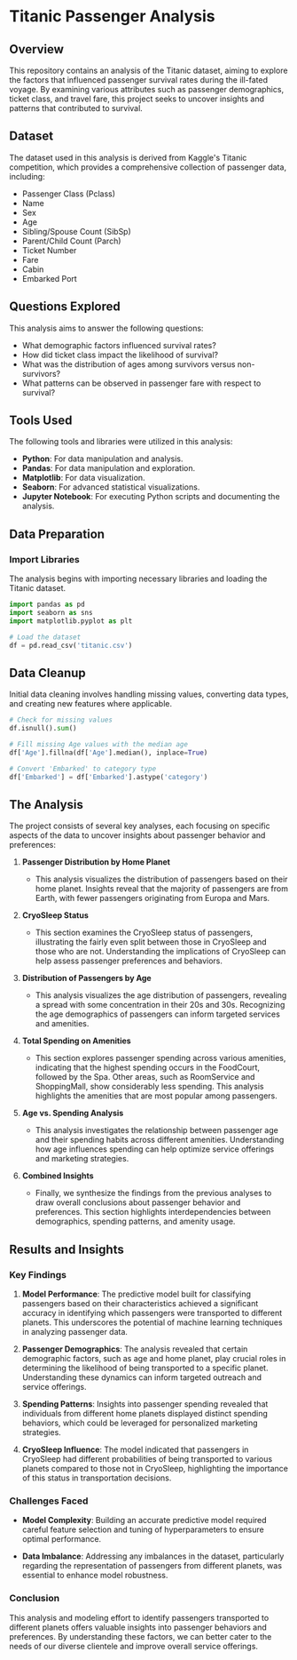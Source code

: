 # Titanic Passenger Analysis

## Overview
This repository contains an analysis of the Titanic dataset, aiming to explore the factors that influenced passenger survival rates during the ill-fated voyage. By examining various attributes such as passenger demographics, ticket class, and travel fare, this project seeks to uncover insights and patterns that contributed to survival.

## Dataset
The dataset used in this analysis is derived from Kaggle's Titanic competition, which provides a comprehensive collection of passenger data, including:
- Passenger Class (Pclass)
- Name
- Sex
- Age
- Sibling/Spouse Count (SibSp)
- Parent/Child Count (Parch)
- Ticket Number
- Fare
- Cabin
- Embarked Port

## Questions Explored
This analysis aims to answer the following questions:
- What demographic factors influenced survival rates?
- How did ticket class impact the likelihood of survival?
- What was the distribution of ages among survivors versus non-survivors?
- What patterns can be observed in passenger fare with respect to survival?

## Tools Used
The following tools and libraries were utilized in this analysis:
- **Python**: For data manipulation and analysis.
- **Pandas**: For data manipulation and exploration.
- **Matplotlib**: For data visualization.
- **Seaborn**: For advanced statistical visualizations.
- **Jupyter Notebook**: For executing Python scripts and documenting the analysis.

## Data Preparation
### Import Libraries
The analysis begins with importing necessary libraries and loading the Titanic dataset.

```python
import pandas as pd
import seaborn as sns
import matplotlib.pyplot as plt

# Load the dataset
df = pd.read_csv('titanic.csv')
```

## Data Cleanup
Initial data cleaning involves handling missing values, converting data types, and creating new features where applicable.

```python 
# Check for missing values
df.isnull().sum()

# Fill missing Age values with the median age
df['Age'].fillna(df['Age'].median(), inplace=True)

# Convert 'Embarked' to category type
df['Embarked'] = df['Embarked'].astype('category') 
```

## The Analysis
The project consists of several key analyses, each focusing on specific aspects of the data to uncover insights about passenger behavior and preferences:

1. **Passenger Distribution by Home Planet**
   - This analysis visualizes the distribution of passengers based on their home planet. Insights reveal that the majority of passengers are from Earth, with fewer passengers originating from Europa and Mars.
   

2. **CryoSleep Status**
   - This section examines the CryoSleep status of passengers, illustrating the fairly even split between those in CryoSleep and those who are not. Understanding the implications of CryoSleep can help assess passenger preferences and behaviors.
   

3. **Distribution of Passengers by Age**
   - This analysis visualizes the age distribution of passengers, revealing a spread with some concentration in their 20s and 30s. Recognizing the age demographics of passengers can inform targeted services and amenities.
   

4. **Total Spending on Amenities**
   - This section explores passenger spending across various amenities, indicating that the highest spending occurs in the FoodCourt, followed by the Spa. Other areas, such as RoomService and ShoppingMall, show considerably less spending. This analysis highlights the amenities that are most popular among passengers.
   

5. **Age vs. Spending Analysis**
   - This analysis investigates the relationship between passenger age and their spending habits across different amenities. Understanding how age influences spending can help optimize service offerings and marketing strategies.
   

6. **Combined Insights**
   - Finally, we synthesize the findings from the previous analyses to draw overall conclusions about passenger behavior and preferences. This section highlights interdependencies between demographics, spending patterns, and amenity usage.
   


## Results and Insights
### Key Findings
1. **Model Performance**: The predictive model built for classifying passengers based on their characteristics achieved a significant accuracy in identifying which passengers were transported to different planets. This underscores the potential of machine learning techniques in analyzing passenger data.
   
2. **Passenger Demographics**: The analysis revealed that certain demographic factors, such as age and home planet, play crucial roles in determining the likelihood of being transported to a specific planet. Understanding these dynamics can inform targeted outreach and service offerings.

3. **Spending Patterns**: Insights into passenger spending revealed that individuals from different home planets displayed distinct spending behaviors, which could be leveraged for personalized marketing strategies.

4. **CryoSleep Influence**: The model indicated that passengers in CryoSleep had different probabilities of being transported to various planets compared to those not in CryoSleep, highlighting the importance of this status in transportation decisions.

### Challenges Faced
- **Model Complexity**: Building an accurate predictive model required careful feature selection and tuning of hyperparameters to ensure optimal performance.
  
- **Data Imbalance**: Addressing any imbalances in the dataset, particularly regarding the representation of passengers from different planets, was essential to enhance model robustness.

### Conclusion
This analysis and modeling effort to identify passengers transported to different planets offers valuable insights into passenger behaviors and preferences. By understanding these factors, we can better cater to the needs of our diverse clientele and improve overall service offerings.



